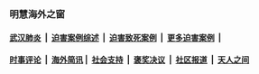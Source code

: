 
### 明慧海外之窗

####  [武汉肺炎](indexes/365.md?t=12311300) &nbsp;|&nbsp;  [迫害案例综述](indexes/328.md?t=12311300) &nbsp;|&nbsp; [迫害致死案例](indexes/277.md?t=12311300)  &nbsp;|&nbsp; [更多迫害案例](indexes/81.md?t=12311300)  &nbsp;|&nbsp; 
####  [时事评论](indexes/251.md?t=12311300) &nbsp;|&nbsp; [海外简讯](indexes/245.md?t=12311300)&nbsp;|&nbsp;  [社会支持](indexes/140.md?t=12311300) &nbsp;|&nbsp; [褒奖决议](indexes/282.md?t=12311300) &nbsp;|&nbsp; [社区报道](indexes/91.md?t=12311300)  &nbsp;|&nbsp; [天人之间](indexes/78.md?t=12311300) 

